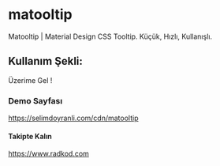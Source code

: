 # matooltip
Matooltip | Material Design CSS Tooltip. Küçük, Hızlı, Kullanışlı.

## Kullanım Şekli:

<a matooltip="Yukardayım !" matooltip-direction="up">Üzerime Gel !</a>

### Demo Sayfası

https://selimdoyranli.com/cdn/matooltip

#### Takipte Kalın

https://www.radkod.com
